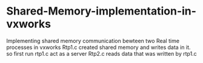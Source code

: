 # Shared-Memory-implementation-in-vxworks
Implementing shared memory communication bewteen two Real time processes in vxworks
Rtp1.c created shared memory and writes data in it. so first run rtp1.c act as a server
Rtp2.c reads data that was written by rtp1.c
